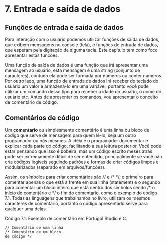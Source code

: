 # 7. Entrada e saída de dados

## Funções de entrada e saída de dados

Para interação com o usuário podemos utilizar funções de saída de dados, que exibem mensagens no console \(tela\), e funções de entrada de dados, que esperam pela digitação de alguma tecla. Este capítulo tem como foco apresentar estas funções. 

Uma função de saída de dados é uma função que irá apresentar uma mensagem ao usuário, esta mensagem é uma string \(conjunto de caracteres\), contudo ela pode ser formada por números ou conter números. Por outro lado, uma função de entrada de dados irá receber do teclado do usuário um valor e armazená-lo em uma variável, portanto você pode utilizar um comando desse tipo para receber a idade do usuário, o nome do usuário etc. Antes de apresentar os comandos, vou apresentar o conceito de comentário de código.

## Comentários de código

Um **comentario** ou simplesmente comentário é uma linha ou bloco de código que serve de mensagem para quem lê-lo, seja um outro programador ou nós mesmos. A idéia é o programador documentar e explicar cada parte do código, facilitando a sua leitura posterior. Você pode estar pensando que isso é bobeira, mas um código escrito meses atrás pode ser extremamente difícil de ser entendido, principalmente se você não cria códigos legíveis seguindo padrões e formas de criar códigos limpos e modularizados \(separado em arquivos/funções\).

Assim, os símbolos para criar comentários são // e /\* \*/, o primeiro para comentar apenas o que está a frente em sua linha \(statement\) e o segundo para comentar um bloco inteiro que está dentro dos símbolos sendo /\* o início do comentário e \*/ o fim do comentário, como o exemplo do código 7.1. Todas as linguagens que trabalhamos no livro, utilizam os mesmos caracteres de comentário, portanto o código apresentado serve para qualquer uma delas.

Código 7.1. Exemplo de comentário em Portugol Studio e C.

```text
// Comentário de uma linha
/* Comentário de um bloco
de código */
```

